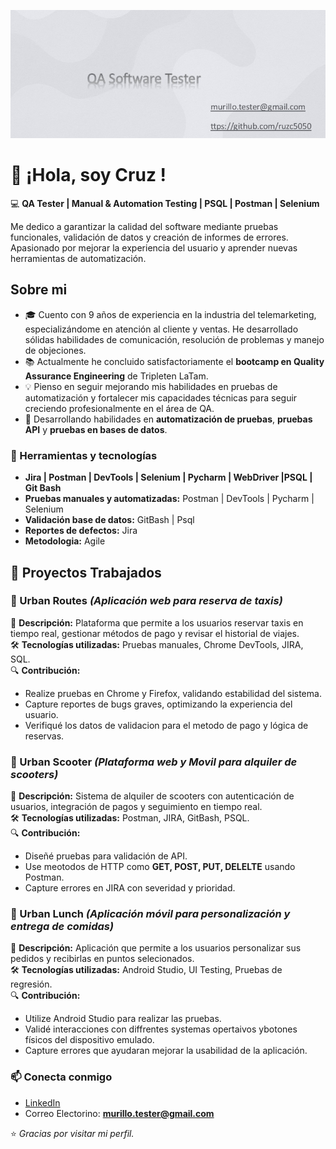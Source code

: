 ![Banner](https://github.com/ruzc5050/ruzc5050/blob/main/QAsoftwarecover.png?raw=true)



# 👋 ¡Hola, soy Cruz !

💻 **QA Tester | Manual & Automation Testing | PSQL | Postman | Selenium**

Me dedico a garantizar la calidad del software mediante pruebas funcionales, validación de datos y creación de informes de errores.  
Apasionado por mejorar la experiencia del usuario y aprender nuevas herramientas de automatización.

## Sobre mi
- 🎓 Cuento con 9 años de experiencia en la industria del telemarketing, especializándome en atención al cliente y ventas. He desarrollado sólidas habilidades de comunicación, resolución de problemas y manejo de objeciones.
- 📚 Actualmente he concluido satisfactoriamente el **bootcamp en Quality Assurance Engineering** de Tripleten LaTam.
- 💡 Pienso en seguir mejorando mis habilidades en pruebas de automatización y fortalecer mis capacidades técnicas para seguir creciendo profesionalmente en el área de QA.
- 🧩 Desarrollando habilidades en **automatización de pruebas**, **pruebas API** y **pruebas en bases de datos**.

### 🧰 Herramientas y tecnologías
- **Jira | Postman | DevTools | Selenium | Pycharm | WebDriver |PSQL | Git Bash**  
- **Pruebas manuales y automatizadas:** Postman | DevTools | Pycharm | Selenium 
- **Validación base de datos:** GitBash | Psql
- **Reportes de defectos:** Jira
- **Metodologia:** Agile

## 🚀 Proyectos Trabajados

### 🔹 Urban Routes *(Aplicación web para reserva de taxis)*
📌 **Descripción:** Plataforma que permite a los usuarios reservar taxis en tiempo real, gestionar métodos de pago y revisar el historial de viajes.  
🛠 **Tecnologías utilizadas:** Pruebas manuales, Chrome DevTools, JIRA, SQL.  
🔍 **Contribución:**  
- Realize pruebas en Chrome y Firefox, validando estabilidad del sistema.  
- Capture reportes de bugs graves, optimizando la experiencia del usuario.  
- Verifiqué los datos de validacion para el metodo de pago y lógica de reservas.  

### 🔹 Urban Scooter *(Plataforma web y Movil para alquiler de scooters)*
📌 **Descripción:** Sistema de alquiler de scooters con autenticación de usuarios, integración de pagos y seguimiento en tiempo real.  
🛠 **Tecnologías utilizadas:** Postman, JIRA, GitBash, PSQL.  
🔍 **Contribución:**  
- Diseñé pruebas para validación de API.  
- Use meotodos de HTTP como **GET, POST, PUT, DELELTE** usando Postman.  
- Capture errores en JIRA con severidad y prioridad. 

### 🔹 Urban Lunch *(Aplicación móvil para personalización y entrega de comidas)*
📌 **Descripción:** Aplicación que permite a los usuarios personalizar sus pedidos y recibirlas en puntos selecionados.  
🛠 **Tecnologías utilizadas:** Android Studio, UI Testing, Pruebas de regresión.  
🔍 **Contribución:**  
- Utilize Android Studio para realizar las pruebas.  
- Validé interacciones con diffrentes systemas opertaivos ybotones físicos del dispositivo emulado.  
- Capture errores que ayudaran mejorar la usabilidad de la aplicación.  

### 📫 Conecta conmigo
- [LinkedIn](https://www.linkedin.com/in/cruz-m-profile)
- Correo Electorino: **murillo.tester@gmail.com**

⭐️ *Gracias por visitar mi perfil.*
